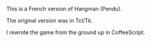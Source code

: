 This is a French version of Hangman (Pendu).

The original version was in Tcl/Tk.

I rewrote the game from the ground up in CoffeeScript.
